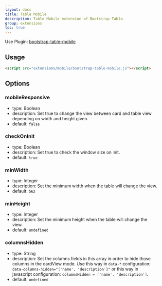 ```yaml
---
layout: docs
title: Table Mobile
description: Table Mobile extension of Bootstrap Table.
group: extensions
toc: true
---
```


Use Plugin: [bootstrap-table-mobile](https://github.com/wenzhixin/bootstrap-table/tree/master/src/extensions/mobile)

## Usage

```html
<script src="extensions/mobile/bootstrap-table-mobile.js"></script>
```

## Options

### mobileResponsive

* type: Boolean
* description: Set true to change the view between card and table view depending on width and height given.
* default: `false`

### checkOnInit

* type: Boolean
* description: Set true to check the window size on init.
* default: `true`

### minWidth

* type: Integer
* description: Set the minimum width when the table will change the view.
* default: `562`

### minHeight

* type: Integer
* description: Set the minimum height when the table will change the view.
* default: `undefined`

### columnsHidden

* type: String
* description: Set the columns fields in this array in order to hide those columns in the cardView mode. Use this way in `data-*` configuration: ` data-columns-hidden="['name', 'description']"` or this way in javascript configuration: `columnsHidden = ['name', 'description']`. 
* default: `undefined`
